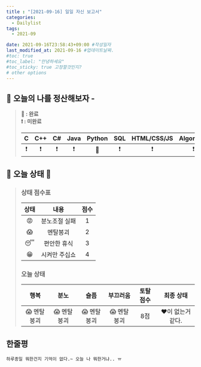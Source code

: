 ```yaml
---
title : "[2021-09-16] 일일 자신 보고서"
categories:
  - Dailylist
tags:
  - 2021-09

date: 2021-09-16T23:58:43+09:00 #작성일자
last_modified_at: 2021-09-16 #업데이트날짜.
#toc: true
#toc_label: "안녕하세요"
#toc_sticky: true 고정할것인지?
# other options
---
```


## 🌟 오늘의 나를 정산해보자 - 
> **💙 : 완료**  
> **❗ : 미완료**  
>  
>| C | C++ | C# | Java | Python | SQL | HTML/CSS/JS | Algorithm
>|:---:|:---:|:---:|:---:|:---:|:---:|:---:|:---:|
>| ❗|❗|❗|❗|💙|❗|❗|❗


## 👊 오늘 상태 👊
> ### 상태 점수표
>
>| 상태 | 내용 | 점수
> |:---:|:---:|:---:|
> | 😡 | 분노조절 실패  | 1
> | 😱 | 멘탈붕괴  | 2
> | 😴| 편안한 휴식 | 3
> |😁| 시켜만 주십쇼 | 4
>   
> ### 오늘 상태
>  
>| 행복 | 분노 | 슬픔 | 부끄러움 | 토탈 점수 | 최종 상태 |
> |:------:|:-----:|:-----:|:-----:|:-----:|:------:|
> | 😱 멘탈붕괴 | 😱 멘탈붕괴 | 😱 멘탈붕괴  | 😱 멘탈붕괴  | 8점 | ❤️이 없는거 같다.


## 한줄평
	하루종일 뭐한건지 기억이 없다.~ 오늘 나 뭐한거냐.. ㅠ